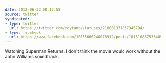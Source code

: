 ```yaml
---
date: 2012-06-22 08:12:58
source: twitter
syndicated:
- type: twitter
  url: https://twitter.com/roytang/statuses/216081331837345794/
- type: facebook
  url: https://www.facebook.com/10155666240078912/posts/10151683753348912
---
```


Watching Superman Returns. I don't think the movie would work without the John Williams soundtrack.